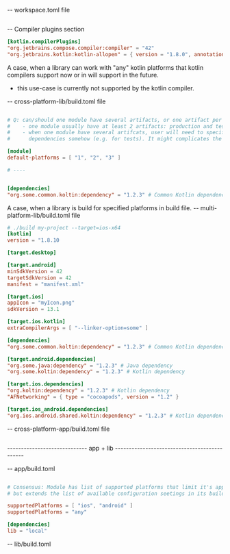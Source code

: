  -- workspace.toml file
```toml

```

 -- Compiler plugins section
```toml
[kotlin.compilerPlugins]
"org.jetbrains.compose.compiler:compiler" = "42"
"org.jetbrains.kotlin:kotlin-allopen" = { version = "1.8.0", annotation = "com.my.Annotation" }
```

A case, when a library can work with "any" kotlin platforms that kotlin compilers support now 
or in will support in the future.
* this use-case is currently not supported by the kotlin compiler.

-- cross-platform-lib/build.toml file
```toml

# Q: can/should one module have several artifacts, or one artifact per module?
#    - one module usually have at least 2 artifacts: production and tests
#    - when one module have several artifcats, user will need to specify artifact-specific
#      dependencies somehow (e.g. for tests). It might complicates the configuration

[module]
default-platforms = [ "1", "2", "3" ]

# ----


[dependencies]
"org.some.common.koltin:dependency" = "1.2.3" # Common Kotlin dependency

```

A case, when a library is build for specified platforms in build file.
 -- multi-platform-lib/build.toml file
```toml
# ./build my-project --target=ios-x64
[kotlin]
version = "1.8.10

[target.desktop]

[target.android]
minSdkVersion = 42
targetSdkVersion = 42
manifest = "manifest.xml"

[target.ios]
appIcon = "myIcon.png"
sdkVersion = 13.1

[target.ios.kotlin]
extraCompilerArgs = [ "--linker-option=some" ]

[dependencies]
"org.some.common.koltin:dependency" = "1.2.3" # Common Kotlin dependency

[target.android.dependencies]
"org.some.java:dependency" = "1.2.3" # Java dependency
"org.some.koltin:dependency" = "1.2.3" # Kotlin dependency

[target.ios.dependencies]
"org.koltin:dependency" = "1.2.3" # Kotlin dependency
"AFNetworking" = { type = "cocoapods", version = "1.2" }

[target.ios_android.dependencies]
"org.ios.android.shared.koltin:dependency" = "1.2.3" # Kotlin dependency
```

 -- cross-platform-app/build.toml file
```toml

```



----------------------------- app + lib ---------------------------------------------

-- app/build.toml

```toml

# Consensus: Module has list of supported platforms that limit it's applicability/reusability in other modules, 
# but extends the list of available configuration seetings in its build file. 

supportedPlatforms = [ "ios", "android" ]
supportedPlatforms = "any"

[dependencies]
lib = "local"


```


-- lib/build.toml

```toml



```